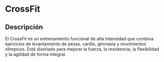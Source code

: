 # CrossFit

## Descripción
El CrossFit es un entrenamiento funcional de alta intensidad que combina ejercicios de levantamiento de pesas, cardio, gimnasia y movimientos olímpicos. Está diseñado para mejorar la fuerza, la resistencia, la flexibilidad y la agilidad de forma integral.

